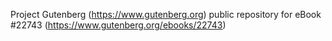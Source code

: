 Project Gutenberg (https://www.gutenberg.org) public repository for eBook #22743 (https://www.gutenberg.org/ebooks/22743)
